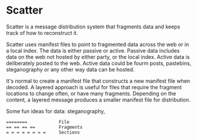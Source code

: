 # Scatter

Scatter is a message distribution system that fragments data and keeps track of how to reconstruct it.

Scatter uses manifest files to point to fragmented data across the web or in a local index. The data is either passive or active. Passive data includes data on the web not hosted by either party, or the local index. Active data is deliberately posted to the web. Active data could be fourm posts, pastebins, steganography or any other way data can be hosted. 

It's normal to create a manifest file that constructs a new manifest file when decoded. A layered approach is useful for files that require the fragment locations to change often, or have many fragments. Depending on the content, a layered message produces a smaller manifest file for distribution.

Some fun ideas for data: steganography,  

```
======== 			File
== == == == 		Fragments
= = = = = = = = 	Sections
```
